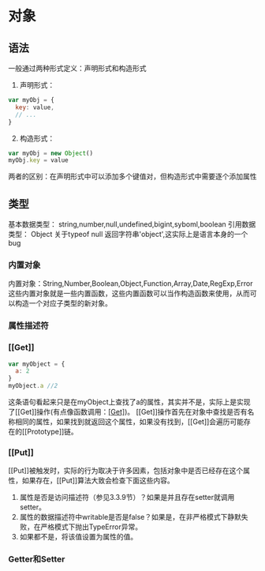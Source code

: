 # 对象

## 语法
一般通过两种形式定义：声明形式和构造形式
1. 声明形式：
```js
var myObj = {
  key: value,
  // ...
}
```
2. 构造形式：
```js
var myObj = new Object()
myObj.key = value
```
两者的区别：在声明形式中可以添加多个键值对，但构造形式中需要逐个添加属性

## 类型

基本数据类型： string,number,null,undefined,bigint,syboml,boolean
引用数据类型： Object
关于typeof null 返回字符串'object',这实际上是语言本身的一个bug

### 内置对象

内置对象：String,Number,Boolean,Object,Function,Array,Date,RegExp,Error
这些内置对象就是一些内置函数，这些内置函数可以当作构造函数来使用，从而可以构造一个对应子类型的新对象。

### 属性描述符


### [[Get]]
```js
var myObject = {
  a: 2
}
myObject.a //2
```

这条语句看起来只是在myObject上查找了a的属性，其实并不是，实际上是实现了[[Get]]操作(有点像函数调用：[[Get]]())。
[[Get]]操作首先在对象中查找是否有名称相同的属性，如果找到就返回这个属性，如果没有找到，[[Get]]会遍历可能存在的[[Prototype]]链。


### [[Put]]
[[Put]]被触发时，实际的行为取决于许多因素，包括对象中是否已经存在这个属性，如果存在，[[Put]]算法大致会检查下面这些内容。
1. 属性是否是访问描述符（参见3.3.9节）？如果是并且存在setter就调用setter。
2. 属性的数据描述符中writable是否是false？如果是，在非严格模式下静默失败，在严格模式下抛出TypeError异常。
3. 如果都不是，将该值设置为属性的值。

### Getter和Setter
